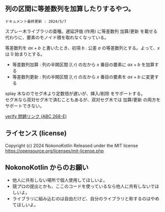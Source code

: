 ## 列の区間に等差数列を加算したりするやつ。

`ドキュメント最終更新 : 2024/5/7`

スプレー木ライブラリの亜種。遅延評価 (作用) に等差数列 加算/更新 を載せる代わりに、要素のモノイド積を取れなくなっている。  

等差数列を $ax+b$ と書いたとき、初項 $b$ . 公差 $a$ の等差数列とする。よって、$x$ は $0$ 始まりとする。

- 等差数列加算 : 列の半開区間 $[l,r)$ の左から $x$ 番目の要素に $ax + b$ を加算する
- 等差数列更新 : 列の半開区間 $[l,r)$ の左から $x$ 番目の要素を $ax + b$ に変更する

splay 木なのでセグ木より定数倍が遅いが、挿入/削除 をサポートする。  
セグ木なら双対セグ木で済むこともあるが、双対セグ木では 加算/更新 の両方をサポートできない。


<a href = "https://atcoder.jp/contests/abc268/submissions/53006388" target = "_brank">
verify 問題リンク (ABC 268-E)
</a>

## ライセンス (license)
Copyright (c) 2024 NokonoKotlin
Released under the MIT license
https://opensource.org/licenses/mit-license.php


## NokonoKotlin からのお願い
- 他人に共有しない場所で個人使用してほしいよ。
- 競プロの提出とかも、ここのコードを使っているなら他人に共有しないでほしいよ。
- ライブラリに組み込むのは自由だけど、自分のライブラリと称するのはやめてほしいよ。


